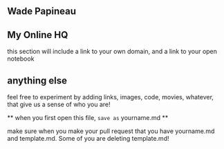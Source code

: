 ## Wade Papineau
 

## My Online HQ

this section will include a link to your own domain, and a link to your open notebook

## anything else

feel free to experiment by adding links, images, code, movies, whatever, that give us a sense of who you are!

** when you first open this file, `save as` yourname.md **

make sure when you make your pull request that you have yourname.md and template.md. Some of you are deleting template.md!
